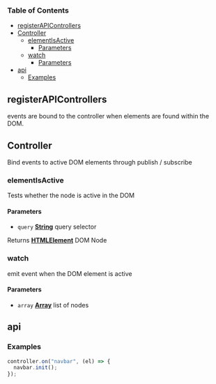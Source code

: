 <!-- Generated by documentation.js. Update this documentation by updating the source code. -->

### Table of Contents

-   [registerAPIControllers][1]
-   [Controller][2]
    -   [elementIsActive][3]
        -   [Parameters][4]
    -   [watch][5]
        -   [Parameters][6]
-   [api][7]
    -   [Examples][8]

## registerAPIControllers

events are bound to the controller when
elements are found within the DOM.

## Controller

Bind events to active DOM elements
through publish / subscribe

### elementIsActive

Tests whether the node is active in the DOM

#### Parameters

-   `query` **[String][9]** query selector

Returns **[HTMLElement][10]** DOM Node

### watch

emit event when the DOM element is active

#### Parameters

-   `array` **[Array][11]** list of nodes

## api

### Examples

```javascript
controller.on("navbar", (el) => {
  navbar.init();
});
```

[1]: #registerapicontrollers

[2]: #controller

[3]: #elementisactive

[4]: #parameters

[5]: #watch

[6]: #parameters-1

[7]: #api

[8]: #examples

[9]: https://developer.mozilla.org/docs/Web/JavaScript/Reference/Global_Objects/String

[10]: https://developer.mozilla.org/docs/Web/HTML/Element

[11]: https://developer.mozilla.org/docs/Web/JavaScript/Reference/Global_Objects/Array
